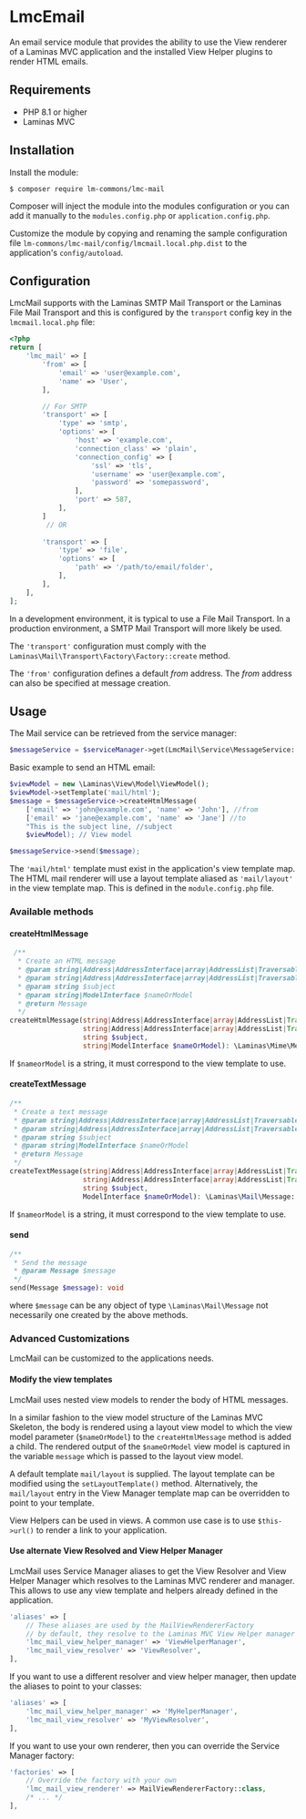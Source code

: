 # LmcEmail

An email service module that provides the ability to use the View renderer of a Laminas MVC application
and the installed View Helper plugins to render HTML emails.


## Requirements

- PHP 8.1 or higher
- Laminas MVC

## Installation

Install the module:

````shell
$ composer require lm-commons/lmc-mail
````

Composer will inject the module into the modules configuration or you can add it manually to the `modules.config.php` or
`application.config.php`.

Customize the module by copying and renaming the sample configuration file `lm-commons/lmc-mail/config/lmcmail.local.php.dist` to the application's 
`config/autoload`.

## Configuration

LmcMail supports with the Laminas SMTP Mail Transport or the Laminas File Mail Transport and this is configured by the `transport` config key in the `lmcmail.local.php` file:

````php
<?php
return [
    'lmc_mail' => [
        'from' => [
            'email' => 'user@example.com',
            'name' => 'User',
        ],

        // For SMTP
        'transport' => [
            'type' => 'smtp',
            'options' => [
                'host' => 'example.com',
                'connection_class' => 'plain',
                'connection_config' => [
                    'ssl' => 'tls',
                    'username' => 'user@example.com',
                    'password' => 'somepassword',
                ],
                'port' => 587,
            ],
        ]    
         // OR
            
        'transport' => [
            'type' => 'file',
            'options' => [
                'path' => '/path/to/email/folder',
            ],
        ],
    ],
];
````
In a development environment, it is typical to use a File Mail Transport.  In a production environment, a SMTP Mail Transport will more likely be used.

The `'transport'` configuration must comply with the `Laminas\Mail\Transport\Factory\Factory::create` method.

The `'from'` configuration defines a default *from* address.  The *from* address can also be specified at message creation.

## Usage

The Mail service can be retrieved from the service manager:

````php
$messageService = $serviceManager->get(LmcMail\Service\MessageService::class);
````

Basic example to send an HTML email:

````php
$viewModel = new \Laminas\View\Model\ViewModel();
$viewModel->setTemplate('mail/html');
$message = $messageService->createHtmlMessage(
    ['email' => 'john@example.com', 'name' => 'John'], //from 
    ['email' => 'jane@example.com', 'name' => 'Jane'] //to
    "This is the subject line, //subject
    $viewModel); // View model

$messageService->send($message);
````

The `'mail/html'` template must exist in the application's view template map. The HTML mail renderer will use
a layout template aliased as `'mail/layout'` in the view template map. This is defined in the `module.config.php` file.

### Available methods

#### createHtmlMessage

````php
 /**
  * Create an HTML message
  * @param string|Address|AddressInterface|array|AddressList|Traversable $from
  * @param string|Address|AddressInterface|array|AddressList|Traversable $to
  * @param string $subject
  * @param string|ModelInterface $nameOrModel
  * @return Message
  */
createHtmlMessage(string|Address|AddressInterface|array|AddressList|Traversable $from, 
                  string|Address|AddressInterface|array|AddressList|Traversable $to, 
                  string $subject, 
                  string|ModelInterface $nameOrModel): \Laminas\Mime\Message::class
````
If `$nameorModel` is a string, it must correspond to the view template to use. 


#### createTextMessage
````php
/**
 * Create a text message
 * @param string|Address|AddressInterface|array|AddressList|Traversable $from
 * @param string|Address|AddressInterface|array|AddressList|Traversable $to
 * @param string $subject
 * @param string|ModelInterface $nameOrModel
 * @return Message
 */
createTextMessage(string|Address|AddressInterface|array|AddressList|Traversable $from, 
                  string|Address|AddressInterface|array|AddressList|Traversable $to, 
                  string $subject, 
                  ModelInterface $nameOrModel): \Laminas\Mail\Message::class
````
If `$nameorModel` is a string, it must correspond to the view template to use.

#### send
````php
/**
 * Send the message
 * @param Message $message
 */
send(Message $message): void
````
where `$message` can be any object of type `\Laminas\Mail\Message` not necessarily one created by the above methods.

### Advanced Customizations

LmcMail can be customized to the applications needs.

#### Modify the view templates

LmcMail uses nested view models to render the body of HTML messages. 

In a similar fashion to the view model structure of the Laminas MVC Skeleton,
the body is rendered using a layout view model to which the view model parameter (`$nameOrModel`) to the `createHtmlMessage` method is added a child.
The rendered output of the `$nameOrModel` view model is captured in the variable `message` which is passed to the layout view model.

A default template `mail/layout` is supplied. The layout template can be modified using the `setLayoutTemplate()` method. Alternatively,
the `mail/layout` entry in the View Manager template map can be overridden to point to your template.

View Helpers can be used in views. A common use case is to use `$this->url()` to render a link to your application.

#### Use alternate View Resolved and View Helper Manager

LmcMail uses Service Manager aliases to get the View Resolver and View Helper Manager which resolves to the Laminas MVC renderer and manager. This allows to use any view template and helpers already defined in the application.

````php
'aliases' => [
    // These aliases are used by the MailViewRendererFactory
    // by default, they resolve to the Laminas MVC View Helper manager and Resolver
    'lmc_mail_view_helper_manager' => 'ViewHelperManager',
    'lmc_mail_view_resolver' => 'ViewResolver',
],
````
If you want to use a different resolver and view helper manager, then update the aliases to point to your classes:

````php
'aliases' => [
    'lmc_mail_view_helper_manager' => 'MyHelperManager',
    'lmc_mail_view_resolver' => 'MyViewResolver',
],
````

If you want to use your own renderer, then you can override the Service Manager factory:
````php
'factories' => [
    // Override the factory with your own
    'lmc_mail_view_renderer' => MailViewRendererFactory::class,
    /* ... */
],
````




